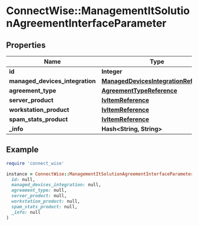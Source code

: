 # ConnectWise::ManagementItSolutionAgreementInterfaceParameter

## Properties

| Name | Type | Description | Notes |
| ---- | ---- | ----------- | ----- |
| **id** | **Integer** |  | [optional] |
| **managed_devices_integration** | [**ManagedDevicesIntegrationReference**](ManagedDevicesIntegrationReference.md) |  | [optional] |
| **agreement_type** | [**AgreementTypeReference**](AgreementTypeReference.md) |  | [optional] |
| **server_product** | [**IvItemReference**](IvItemReference.md) |  | [optional] |
| **workstation_product** | [**IvItemReference**](IvItemReference.md) |  | [optional] |
| **spam_stats_product** | [**IvItemReference**](IvItemReference.md) |  | [optional] |
| **_info** | **Hash&lt;String, String&gt;** |  | [optional] |

## Example

```ruby
require 'connect_wise'

instance = ConnectWise::ManagementItSolutionAgreementInterfaceParameter.new(
  id: null,
  managed_devices_integration: null,
  agreement_type: null,
  server_product: null,
  workstation_product: null,
  spam_stats_product: null,
  _info: null
)
```


